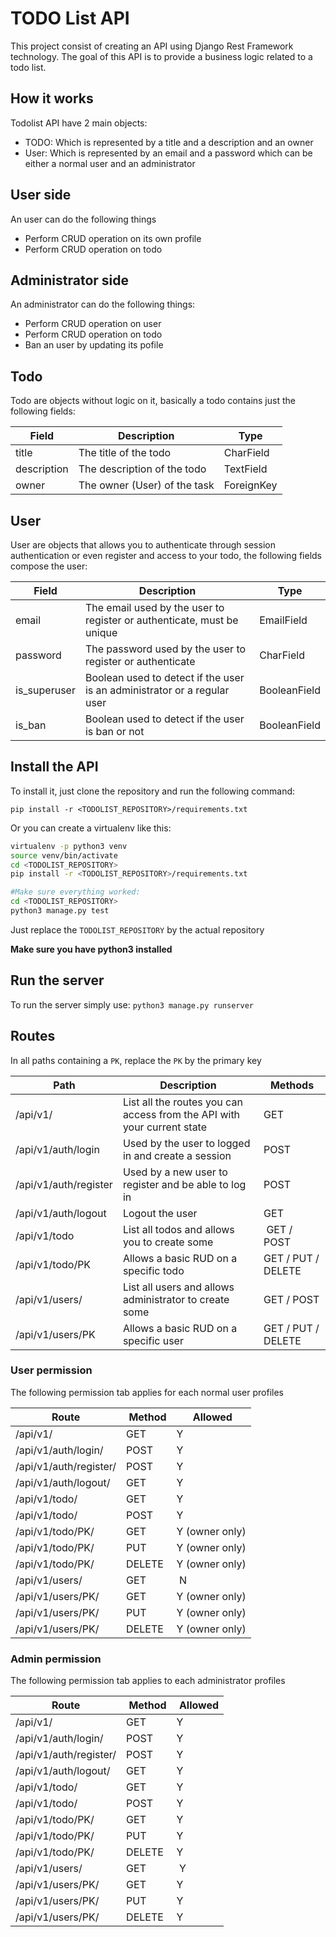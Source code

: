 # TODO List API

This project consist of creating an API using Django Rest Framework technology. The goal of this API is to provide a business logic related to a
todo list.

## How it works

Todolist API have 2 main objects:
- TODO: Which is represented by a title and a description and an owner
- User: Which is represented by an email and a password which can be either a normal user and an administrator

## User side

An user can do the following things
- Perform CRUD operation on its own profile
- Perform CRUD operation on todo

## Administrator side

An administrator can do the following things:
- Perform CRUD operation on user
- Perform CRUD operation on todo
- Ban an user by updating its pofile

## Todo

Todo are objects without logic on it, basically a todo contains just the following fields:

| Field       | Description                  | Type       |
| ----------- | ---------------------------- | ---------- |
| title       | The title of the todo        | CharField  |
| description | The description of the todo  | TextField  |
| owner       | The owner (User) of the task | ForeignKey |

## User

User are objects that allows you to authenticate through session authentication or even register
and access to your todo, the following fields compose the user:

| Field        | Description                                                                  | Type         |
| ------------ | ---------------------------------------------------------------------------- | ------------ |
| email        | The email used by the user to register or authenticate, must be unique       | EmailField   |
| password     | The password used by the user to register or authenticate                    | CharField    |
| is_superuser | Boolean used to detect if the user is an administrator or a regular user     | BooleanField |
| is_ban       | Boolean used to detect if the user is ban or not                             | BooleanField |

## Install the API

To install it, just clone the repository and run the following command:

`pip install -r <TODOLIST_REPOSITORY>/requirements.txt`

Or you can create a virtualenv like this:

```sh
virtualenv -p python3 venv
source venv/bin/activate
cd <TODOLIST_REPOSITORY>
pip install -r <TODOLIST_REPOSITORY>/requirements.txt

#Make sure everything worked:
cd <TODOLIST_REPOSITORY>
python3 manage.py test
```

Just replace the `TODOLIST_REPOSITORY` by the actual repository

**Make sure you have python3 installed**

## Run the server

To run the server simply use: `python3 manage.py runserver`

## Routes

In all paths containing a `PK`, replace the `PK` by the primary key

| Path                  | Description                                                             | Methods            |
| --------------------- | ----------------------------------------------------------------------- | ------------------ |
| /api/v1/              | List all the routes you can access from the API with your current state | GET                |
| /api/v1/auth/login    | Used by the user to logged in and create a session                      | POST               |
| /api/v1/auth/register | Used by a new user to register and be able to log in                    | POST               |
| /api/v1/auth/logout   | Logout the user                                                         | GET                |
| /api/v1/todo          | List all todos and allows you to create some                            | GET / POST         |
| /api/v1/todo/PK       | Allows a basic RUD on a specific todo                                   | GET / PUT / DELETE |
| /api/v1/users/        | List all users and allows administrator to create some                  | GET / POST         |
| /api/v1/users/PK      | Allows a basic RUD on a specific user                                   | GET / PUT / DELETE |

### User permission

The following permission tab applies for each normal user profiles

| Route                  | Method | Allowed        |
| ---------------------- | ------ | -------------- |
| /api/v1/               | GET    | Y              |
| /api/v1/auth/login/    | POST   | Y              |
| /api/v1/auth/register/ | POST   | Y              |
| /api/v1/auth/logout/   | GET    | Y              |
| /api/v1/todo/          | GET    | Y              |
| /api/v1/todo/          | POST   | Y              |
| /api/v1/todo/PK/       | GET    | Y (owner only) |
| /api/v1/todo/PK/       | PUT    | Y (owner only) |
| /api/v1/todo/PK/       | DELETE | Y (owner only) |
| /api/v1/users/         | GET    | N              |
| /api/v1/users/PK/      | GET    | Y (owner only) |
| /api/v1/users/PK/      | PUT    | Y (owner only) |
| /api/v1/users/PK/      | DELETE | Y (owner only) |

### Admin permission

The following permission tab applies to each administrator profiles

| Route                  | Method | Allowed |
| ---------------------- | ------ | ------- |
| /api/v1/               | GET    | Y       |
| /api/v1/auth/login/    | POST   | Y       |
| /api/v1/auth/register/ | POST   | Y       |
| /api/v1/auth/logout/   | GET    | Y       |
| /api/v1/todo/          | GET    | Y       |
| /api/v1/todo/          | POST   | Y       |
| /api/v1/todo/PK/       | GET    | Y       |
| /api/v1/todo/PK/       | PUT    | Y       |
| /api/v1/todo/PK/       | DELETE | Y       |
| /api/v1/users/         | GET    | Y       |
| /api/v1/users/PK/      | GET    | Y       |
| /api/v1/users/PK/      | PUT    | Y       |
| /api/v1/users/PK/      | DELETE | Y       |
